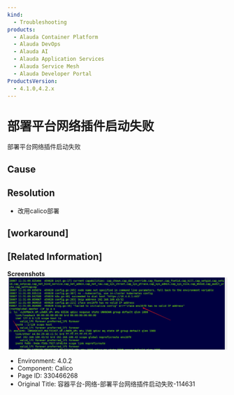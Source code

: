 ```yaml
---
kind:
  - Troubleshooting
products:
  - Alauda Container Platform
  - Alauda DevOps
  - Alauda AI
  - Alauda Application Services
  - Alauda Service Mesh
  - Alauda Developer Portal
ProductsVersion:
  - 4.1.0,4.2.x
---
```

<!-- A type of document that involves encountering a fault, diagnosing it, performing root cause analysis, and providing solutions. -->

# 部署平台网络插件启动失败

部署平台网络插件启动失败

## Cause

## Resolution
- 改用calico部署

## [workaround]

## [Related Information]
**Screenshots**
![](assets/rong-qi-ping-tai-wang-luo-bu-shu-ping-tai-wang-luo-cha-jian-qi-dong-shi-bai-1146/1754537983_99781_585971_chat_2025-08-07_113925_654.png)
- Environment: 4.0.2
- Component: Calico
- Page ID: 330466268
- Original Title: 容器平台-网络-部署平台网络插件启动失败-114631
